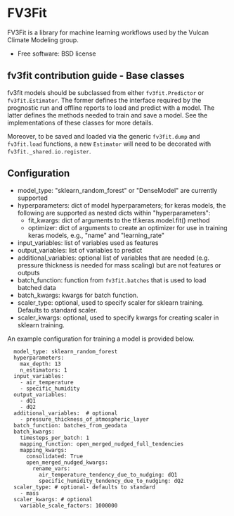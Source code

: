 FV3Fit
======

FV3Fit is a library for machine learning workflows used by the Vulcan Climate Modeling group.

* Free software: BSD license


## fv3fit contribution guide - Base classes

fv3fit models should be subclassed from either ``fv3fit.Predictor`` or ``fv3fit.Estimator``. The former defines the interface required by the prognostic run and offline reports to load and predict with a model. The latter defines the methods needed to train and save a model. See the implementations of these classes for more details.

Moreover, to be saved and loaded via the generic `fv3fit.dump` and
`fv3fit.load` functions, a new `Estimator` will need to be decorated with
`fv3fit._shared.io.register`.


## Configuration
- model_type: "sklearn_random_forest" or "DenseModel" are currently supported
- hyperparameters: dict of model hyperparameters; for keras models, the following are supported
    as nested dicts within "hyperparameters":
    - fit_kwargs: dict of arguments to the tf.keras.model.fit() method
    - optimizer: dict of arguments to create an optimizer for use in training keras models,
        e.g., "name" and "learning_rate"
- input_variables: list of variables used as features
- output_variables: list of variables to predict
- additional_variables: optional list of variables that are needed (e.g. pressure thickness is needed for mass scaling)
    but are not features or outputs
- batch_function: function from `fv3fit.batches` that is used to load batched data
- batch_kwargs: kwargs for batch function.
- scaler_type: optional, used to specify scaler for sklearn training. Defaults to standard scaler.
- scaler_kwargs: optional, used to specify kwargs for creating scaler in sklearn training. 

An example configuration for training a model is provided below. 
```
  model_type: sklearn_random_forest
  hyperparameters:
    max_depth: 13
    n_estimators: 1
  input_variables:
    - air_temperature
    - specific_humidity
  output_variables:
    - dQ1
    - dQ2
  additional_variables:  # optional
    - pressure_thickness_of_atmospheric_layer
  batch_function: batches_from_geodata
  batch_kwargs:
    timesteps_per_batch: 1
    mapping_function: open_merged_nudged_full_tendencies
    mapping_kwargs:
      consolidated: True
      open_merged_nudged_kwargs:
        rename_vars:
          air_temperature_tendency_due_to_nudging: dQ1
          specific_humidity_tendency_due_to_nudging: dQ2
  scaler_type: # optional- defaults to standard
    - mass
  scaler_kwargs: # optional
    variable_scale_factors: 1000000
```